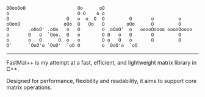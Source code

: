```
OOooOoO                   Oo      oO                                 
o                         O O    o o                                 
O                     O   o  o  O  O         O       o         o     
oOooO                oOo  O   Oo   O        oOo      O         O     
O       .oOoO' .oOo   o   O        o .oOoO'  o   ooooOoooo ooooOoooo 
o       O   o  `Ooo.  O   o        O O   o   O       O         O     
o       o   O      O  o   o        O o   O   o       O         O     
O'      `OoO'o `OoO'  `oO O        o `OoO'o  `oO                                             
```                                                
----                                                   
FastMat++ is my attempt at a fast, efficient, and lightweight matrix library in C++.

Designed for performance, flexibility and readability, it aims to support core matrix operations.
